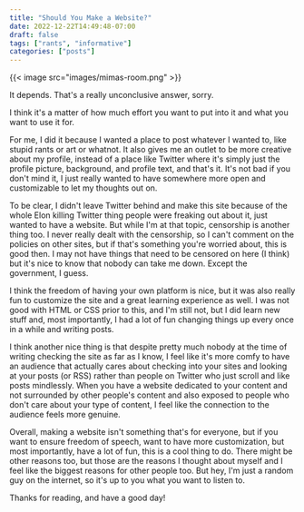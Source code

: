 ```yaml
---
title: "Should You Make a Website?"
date: 2022-12-22T14:49:48-07:00
draft: false
tags: ["rants", "informative"]
categories: ["posts"]
---
```


{{< image src="images/mimas-room.png" >}}

It depends. That's a really unconclusive answer, sorry.         

I think it's a matter of how much effort you want to put into it and what you want to use it for.       

For me, I did it because I wanted a place to post whatever I wanted to, like stupid rants or art or whatnot. It also gives me an outlet to be more creative about my profile, instead of a place like Twitter where it's simply just the profile picture, background, and profile text, and that's it. It's not bad if you don't mind it, I just really wanted to have somewhere more open and customizable to let my thoughts out on.      

To be clear, I didn't leave Twitter behind and make this site because of the whole Elon killing Twitter thing people were freaking out about it, just wanted to have a website. But while I'm at that topic, censorship is another thing too. I never really dealt with the censorship, so I can't comment on the policies on other sites, but if that's something you're worried about, this is good then. I may not have things that need to be censored on here (I think) but it's nice to know that nobody can take me down. Except the government, I guess.

I think the freedom of having your own platform is nice, but it was also really fun to customize the site and a great learning experience as well. I was not good with HTML or CSS prior to this, and I'm still not, but I did learn new stuff and, most importantly, I had a lot of fun changing things up every once in a while and writing posts.        

I think another nice thing is that despite pretty much nobody at the time of writing checking the site as far as I know, I feel like it's more comfy to have an audience that actually cares about checking into your sites and looking at your posts (or RSS) rather than people on Twitter who just scroll and like posts mindlessly. When you have a website dedicated to your content and not surrounded by other people's content and also exposed to people who don't care about your type of content, I feel like the connection to the audience feels more genuine.         

Overall, making a website isn't something that's for everyone, but if you want to ensure freedom of speech, want to have more customization, but most importantly, have a lot of fun, this is a cool thing to do. There might be other reasons too, but those are the reasons I thought about myself and I feel like the biggest reasons for other people too. But hey, I'm just a random guy on the internet, so it's up to you what you want to listen to.        

Thanks for reading, and have a good day! 